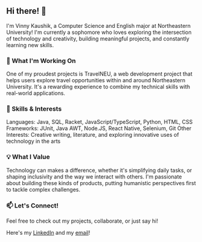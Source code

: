 ## Hi there! 👋
I'm Vinny Kaushik, a Computer Science and English major at Northeastern University! I'm currently a sophomore who loves exploring the intersection of technology and creativity, building meaningful projects, and constantly learning new skills.

### 🔭 What I'm Working On
One of my proudest projects is TravelNEU, a web development project that helps users explore travel opportunities within and around Northeastern University. It's a rewarding experience to combine my technical skills with real-world applications.

### 🌱 Skills & Interests
Languages: Java, SQL, Racket, JavaScript/TypeScript, Python, HTML, CSS
Frameworks: JUnit, Java AWT, Node.JS, React Native, Selenium, Git
Other Interests: Creative writing, literature, and exploring innovative uses of technology in the arts
### 💡 What I Value
Technology can makes a difference, whether it's simplifying daily tasks, or shaping inclusivity and the way we interact with others. I'm passionate about building these kinds of products, putting  humanistic perspectives first to tackle complex challenges.

### 📫 Let's Connect!
Feel free to check out my projects, collaborate, or just say hi!

Here's my [LinkedIn](https://www.linkedin.com/in/vinnykaushik/) and my 
[email](mailto:vin.kaushik23@gmail.com)!
